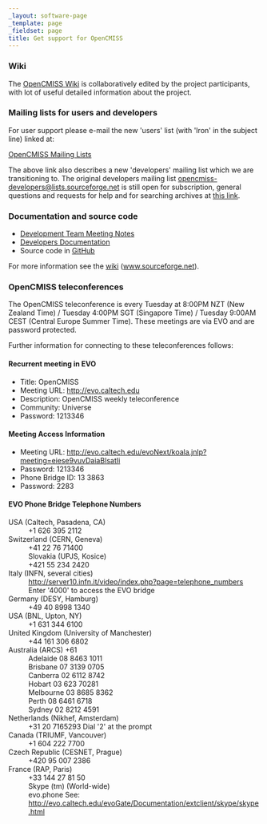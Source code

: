 ```yaml
---
_layout: software-page
_template: page
_fieldset: page
title: Get support for OpenCMISS
---
```

### Wiki

The [OpenCMISS Wiki](http://sourceforge.net/apps/mediawiki/opencmiss/index.php?title=Main_Page) is collaboratively edited by the project participants, with lot of useful detailed information about the project.

### Mailing lists for users and developers

For user support please e-mail the new 'users' list (with 'Iron' in the subject line) linked at:

[OpenCMISS Mailing Lists](/software/opencmiss/mailinglists)

The above link also describes a new 'developers' mailing list which we are transitioning to. The original developers mailing list <opencmiss-developers@lists.sourceforge.net> is still open for subscription, general questions and requests for help and for searching archives at [this link](https://lists.sourceforge.net/lists/listinfo/opencmiss-developers).

### Documentation and source code

- [Development Team Meeting Notes](https://sourceforge.net/apps/mediawiki/opencmiss/index.php?title=Development_Team_Meeting_Minutes)
- [Developers Documentation](http://cmiss.bioeng.auckland.ac.nz/OpenCMISS/doc/)
- Source code in [GitHub](https://github.com/OpenCMISS)

For more information see the [wiki](http://sourceforge.net/apps/mediawiki/opencmiss/index.php?title=Main_Page) (www.sourceforge.net).

### OpenCMISS teleconferences

The OpenCMISS teleconference is every Tuesday at 8:00PM NZT (New Zealand Time) / Tuesday 4:00PM SGT (Singapore Time) / Tuesday 9:00AM CEST (Central Europe Summer Time). These meetings are via EVO and are password protected.

Further information for connecting to these teleconferences follows:

#### Recurrent meeting in EVO

- Title:	 OpenCMISS
- Meeting URL: http://evo.caltech.edu
- Description: OpenCMISS weekly teleconference
- Community:	Universe
- Password:	1213346

#### Meeting Access Information

- Meeting URL: http://evo.caltech.edu/evoNext/koala.jnlp?meeting=eiese9vuvDaiaBIsatIi
- Password: 1213346
- Phone Bridge ID: 13 3863
- Password: 2283

#### EVO Phone Bridge Telephone Numbers
<dl> <dt>USA (Caltech, Pasadena, CA)</dt> <dd>+1 626 395 2112</dd> <dt>Switzerland (CERN, Geneva)</dt> <dd>+41 22 76 71400</dd> <dd>Slovakia (UPJS, Kosice)</dd> <dd>+421 55 234 2420</dd> <dt>Italy (INFN, several cities)</dt> <dd><a href="http://server10.infn.it/video/index.php?page=telephone_numbers">http://server10.infn.it/video/index.php?page=telephone_numbers</a></dd> <dd>Enter '4000' to access the EVO bridge</dd> <dt>Germany (DESY, Hamburg)</dt> <dd>+49 40 8998 1340</dd> <dt>USA (BNL, Upton, NY)</dt> <dd>+1 631 344 6100</dd> <dt>United Kingdom (University of Manchester)</dt> <dd>+44 161 306 6802</dd> <dt>Australia (ARCS) +61</dt> <dd>Adelaide 08 8463 1011</dd> <dd>Brisbane 07 3139 0705</dd> <dd>Canberra 02 6112 8742</dd> <dd>Hobart 03 623 70281</dd> <dd>Melbourne 03 8685 8362</dd> <dd>Perth 08 6461 6718</dd> <dd>Sydney 02 8212 4591</dd> <dt>Netherlands (Nikhef, Amsterdam)</dt> <dd>+31 20 7165293 Dial '2' at the prompt</dd> <dt>Canada (TRIUMF, Vancouver)</dt> <dd>+1 604 222 7700</dd> <dt>Czech Republic (CESNET, Prague)</dt> <dd>+420 95 007 2386</dd> <dt>France (RAP, Paris)</dt> <dd>+33 144 27 81 50</dd> <dd>Skype (tm) (World-wide)</dd> <dd>evo.phone See: <a href="http://evo.caltech.edu/evoGate/Documentation/extclient/skype/skype.html">http://evo.caltech.edu/evoGate/Documentation/extclient/skype/skype.html</a></dd> </dl>
